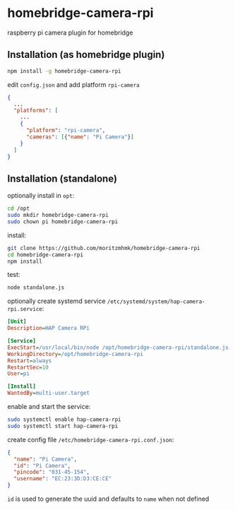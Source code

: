 # homebridge-camera-rpi
raspberry pi camera plugin for homebridge

## Installation (as homebridge plugin)

```bash
npm install -g homebridge-camera-rpi
```

edit ``config.json`` and add platform ``rpi-camera``

```json
{
  ...
  "platforms": [
    ...
    {
      "platform": "rpi-camera",
      "cameras": [{"name": "Pi Camera"}]
    }
  ]
}
```

## Installation (standalone)

optionally install in `opt`:

```bash
cd /opt
sudo mkdir homebridge-camera-rpi
sudo chown pi homebridge-camera-rpi
```

install:

```bash
git clone https://github.com/moritzmhmk/homebridge-camera-rpi
cd homebridge-camera-rpi
npm install
```

test:

```bash
node standalone.js
```

 optionally create systemd service `/etc/systemd/system/hap-camera-rpi.service`:
 
 ```ini
[Unit]
Description=HAP Camera RPi

[Service]
ExecStart=/usr/local/bin/node /opt/homebridge-camera-rpi/standalone.js -c /etc/homebridge-camera-rpi.conf.json
WorkingDirectory=/opt/homebridge-camera-rpi
Restart=always
RestartSec=10
User=pi

[Install]
WantedBy=multi-user.target
 ```
 
 enable and start the service:
 
 ```bash
sudo systemctl enable hap-camera-rpi
sudo systemctl start hap-camera-rpi
```

create config file `/etc/homebridge-camera-rpi.conf.json`:

```json
{
  "name": "Pi Camera",
  "id": "Pi Camera",
  "pincode": "031-45-154",
  "username": "EC:23:3D:D3:CE:CE"
}
```

`id` is used to generate the uuid and defaults to `name` when not defined
